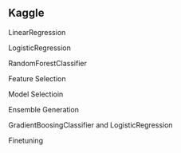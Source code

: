 ## Kaggle
LinearRegression 

LogisticRegression 

RandomForestClassifier 

Feature Selection 

Model Selectioin 

Ensemble Generation 

GradientBoosingClassifier and LogisticRegression 

Finetuning 

